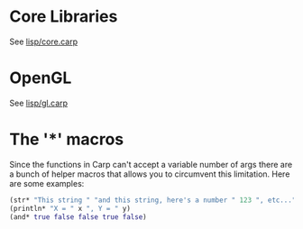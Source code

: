 # Core Libraries
See [lisp/core.carp](lisp/core.carp)

# OpenGL
See [lisp/gl.carp](lisp/gl.carp)

# The '*' macros
Since the functions in Carp can't accept a variable number of args there are a bunch of helper macros that allows you to circumvent this limitation. Here are some examples:

```clojure
(str* "This string " "and this string, here's a number " 123 ", etc...")
(println* "X = " x ", Y = " y)
(and* true false false true false)
```
